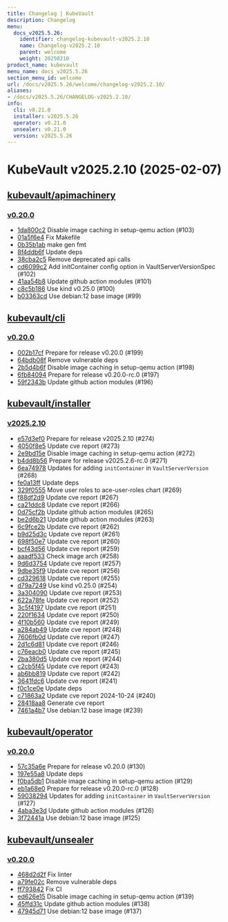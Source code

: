 ```yaml
---
title: Changelog | KubeVault
description: Changelog
menu:
  docs_v2025.5.26:
    identifier: changelog-kubevault-v2025.2.10
    name: Changelog-v2025.2.10
    parent: welcome
    weight: 20250210
product_name: kubevault
menu_name: docs_v2025.5.26
section_menu_id: welcome
url: /docs/v2025.5.26/welcome/changelog-v2025.2.10/
aliases:
- /docs/v2025.5.26/CHANGELOG-v2025.2.10/
info:
  cli: v0.21.0
  installer: v2025.5.26
  operator: v0.21.0
  unsealer: v0.21.0
  version: v2025.5.26
---
```


# KubeVault v2025.2.10 (2025-02-07)


## [kubevault/apimachinery](https://github.com/kubevault/apimachinery)

### [v0.20.0](https://github.com/kubevault/apimachinery/releases/tag/v0.20.0)

- [1da800c2](https://github.com/kubevault/apimachinery/commit/1da800c2) Disable image caching in setup-qemu action (#103)
- [01a5f6e4](https://github.com/kubevault/apimachinery/commit/01a5f6e4) Fix Makefile
- [0b35b1ab](https://github.com/kubevault/apimachinery/commit/0b35b1ab) make gen fmt
- [8f4ddb6f](https://github.com/kubevault/apimachinery/commit/8f4ddb6f) Update deps
- [38cba2c5](https://github.com/kubevault/apimachinery/commit/38cba2c5) Remove deprecated api calls
- [cd6099c2](https://github.com/kubevault/apimachinery/commit/cd6099c2) Add initContainer config option in VaultServerVersionSpec (#102)
- [41aa54b8](https://github.com/kubevault/apimachinery/commit/41aa54b8) Update github action modules (#101)
- [c8c5b186](https://github.com/kubevault/apimachinery/commit/c8c5b186) Use kind v0.25.0 (#100)
- [b03363cd](https://github.com/kubevault/apimachinery/commit/b03363cd) Use debian:12 base image (#99)



## [kubevault/cli](https://github.com/kubevault/cli)

### [v0.20.0](https://github.com/kubevault/cli/releases/tag/v0.20.0)

- [002b17cf](https://github.com/kubevault/cli/commit/002b17cf) Prepare for release v0.20.0 (#199)
- [64bdb08f](https://github.com/kubevault/cli/commit/64bdb08f) Remove vulnerable deps
- [2b5d4b6f](https://github.com/kubevault/cli/commit/2b5d4b6f) Disable image caching in setup-qemu action (#198)
- [6fb84094](https://github.com/kubevault/cli/commit/6fb84094) Prepare for release v0.20.0-rc.0 (#197)
- [59f2343b](https://github.com/kubevault/cli/commit/59f2343b) Update github action modules (#196)



## [kubevault/installer](https://github.com/kubevault/installer)

### [v2025.2.10](https://github.com/kubevault/installer/releases/tag/v2025.2.10)

- [e57d3ef0](https://github.com/kubevault/installer/commit/e57d3ef0) Prepare for release v2025.2.10 (#274)
- [4050f8e5](https://github.com/kubevault/installer/commit/4050f8e5) Update cve report (#273)
- [2e9bd15e](https://github.com/kubevault/installer/commit/2e9bd15e) Disable image caching in setup-qemu action (#272)
- [b4dd8b56](https://github.com/kubevault/installer/commit/b4dd8b56) Prepare for release v2025.2.6-rc.0 (#271)
- [6ea74978](https://github.com/kubevault/installer/commit/6ea74978) Updates for adding `initContainer` in `VaultServerVersion` (#268)
- [fe0a13ff](https://github.com/kubevault/installer/commit/fe0a13ff) Update deps
- [329f0555](https://github.com/kubevault/installer/commit/329f0555) Move user roles to ace-user-roles chart (#269)
- [f88df2d9](https://github.com/kubevault/installer/commit/f88df2d9) Update cve report (#267)
- [ca21ddc8](https://github.com/kubevault/installer/commit/ca21ddc8) Update cve report (#266)
- [0d75cf2b](https://github.com/kubevault/installer/commit/0d75cf2b) Update github action modules (#265)
- [be2d6b21](https://github.com/kubevault/installer/commit/be2d6b21) Update github action modules (#263)
- [6c9fce2b](https://github.com/kubevault/installer/commit/6c9fce2b) Update cve report (#262)
- [b9d25d3c](https://github.com/kubevault/installer/commit/b9d25d3c) Update cve report (#261)
- [698f50e7](https://github.com/kubevault/installer/commit/698f50e7) Update cve report (#260)
- [bcf43d56](https://github.com/kubevault/installer/commit/bcf43d56) Update cve report (#259)
- [aaadf533](https://github.com/kubevault/installer/commit/aaadf533) Check image arch (#258)
- [9d6d3754](https://github.com/kubevault/installer/commit/9d6d3754) Update cve report (#257)
- [9dbe35f9](https://github.com/kubevault/installer/commit/9dbe35f9) Update cve report (#256)
- [cd329618](https://github.com/kubevault/installer/commit/cd329618) Update cve report (#255)
- [d79a7249](https://github.com/kubevault/installer/commit/d79a7249) Use kind v0.25.0 (#254)
- [3a304090](https://github.com/kubevault/installer/commit/3a304090) Update cve report (#253)
- [622a78fe](https://github.com/kubevault/installer/commit/622a78fe) Update cve report (#252)
- [3c5f4197](https://github.com/kubevault/installer/commit/3c5f4197) Update cve report (#251)
- [220f1634](https://github.com/kubevault/installer/commit/220f1634) Update cve report (#250)
- [4f10b560](https://github.com/kubevault/installer/commit/4f10b560) Update cve report (#249)
- [a284ab49](https://github.com/kubevault/installer/commit/a284ab49) Update cve report (#248)
- [7606fb0d](https://github.com/kubevault/installer/commit/7606fb0d) Update cve report (#247)
- [2d1c6d81](https://github.com/kubevault/installer/commit/2d1c6d81) Update cve report (#246)
- [c76eacb0](https://github.com/kubevault/installer/commit/c76eacb0) Update cve report (#245)
- [2ba380d5](https://github.com/kubevault/installer/commit/2ba380d5) Update cve report (#244)
- [c2cb5f45](https://github.com/kubevault/installer/commit/c2cb5f45) Update cve report (#243)
- [ab6bb819](https://github.com/kubevault/installer/commit/ab6bb819) Update cve report (#242)
- [3641fdc6](https://github.com/kubevault/installer/commit/3641fdc6) Update cve report (#241)
- [f0c1ce0e](https://github.com/kubevault/installer/commit/f0c1ce0e) Update deps
- [c71863a2](https://github.com/kubevault/installer/commit/c71863a2) Update cve report 2024-10-24 (#240)
- [28418aa8](https://github.com/kubevault/installer/commit/28418aa8) Generate cve report
- [7461a4b7](https://github.com/kubevault/installer/commit/7461a4b7) Use debian:12 base image (#239)



## [kubevault/operator](https://github.com/kubevault/operator)

### [v0.20.0](https://github.com/kubevault/operator/releases/tag/v0.20.0)

- [57c35a6e](https://github.com/kubevault/operator/commit/57c35a6e8) Prepare for release v0.20.0 (#130)
- [197e55a8](https://github.com/kubevault/operator/commit/197e55a88) Update deps
- [f0ba5db1](https://github.com/kubevault/operator/commit/f0ba5db1d) Disable image caching in setup-qemu action (#129)
- [eb1a68e0](https://github.com/kubevault/operator/commit/eb1a68e0d) Prepare for release v0.20.0-rc.0 (#128)
- [59038294](https://github.com/kubevault/operator/commit/590382941) Updates for adding `initContainer` in `VaultServerVersion` (#127)
- [4aba3e3d](https://github.com/kubevault/operator/commit/4aba3e3d0) Update github action modules (#126)
- [3f72441a](https://github.com/kubevault/operator/commit/3f72441a0) Use debian:12 base image (#125)



## [kubevault/unsealer](https://github.com/kubevault/unsealer)

### [v0.20.0](https://github.com/kubevault/unsealer/releases/tag/v0.20.0)

- [468d2d2f](https://github.com/kubevault/unsealer/commit/468d2d2f) Fix linter
- [a79fe02c](https://github.com/kubevault/unsealer/commit/a79fe02c) Remove vulnerable deps
- [ff793842](https://github.com/kubevault/unsealer/commit/ff793842) Fix CI
- [ed626e15](https://github.com/kubevault/unsealer/commit/ed626e15) Disable image caching in setup-qemu action (#139)
- [45ffd31c](https://github.com/kubevault/unsealer/commit/45ffd31c) Update github action modules (#138)
- [47945d71](https://github.com/kubevault/unsealer/commit/47945d71) Use debian:12 base image (#137)




